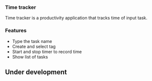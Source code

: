 ### Time tracker

Time tracker is a productivity application that tracks time of input task.


### Features
- Type the task name
- Create and select tag
- Start and stop timer to record time
- Show list of tasks


## Under development
